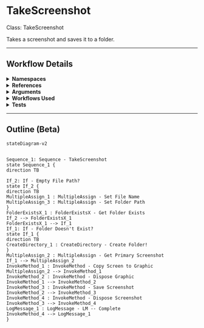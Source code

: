 # TakeScreenshot
Class: TakeScreenshot

Takes a screenshot and saves it to a folder.

<hr />

## Workflow Details
<details>
    <summary>
    <b>Namespaces</b>
    </summary>
    
- GlobalConstantsNamespace
- GlobalVariablesNamespace
- Microsoft.VisualBasic
- Microsoft.VisualBasic.Activities
- System
- System.Activities
- System.Activities.Expressions
- System.Activities.Statements
- System.Activities.Validation
- System.Activities.XamlIntegration
- System.Collections
- System.Collections.Generic
- System.Collections.ObjectModel
- System.Data
- System.Diagnostics
- System.IO
- System.Linq
- System.Net.Mail
- System.Reflection
- System.Text
- System.Windows.Markup
- System.Xml
- System.Xml.Linq
- UiPath.Core
- UiPath.Core.Activities
- UiPath.Platform.ObjectLibrary
- UiPath.Platform.ResourceHandling
- UiPath.Shared.Activities
- System.Drawing
- System.Drawing.Imaging
- System.Windows.Forms
- System.Runtime.Serialization


</details>
<details>
    <summary>
    <b>References</b>
    </summary>

- Microsoft.CSharp
- Microsoft.VisualBasic
- NPOI
- System
- System.Activities
- System.ComponentModel
- System.ComponentModel.TypeConverter
- System.Configuration.ConfigurationManager
- System.Console
- System.Core
- System.Data
- System.Data.Common
- System.Drawing.Common
- System.Drawing.Primitives
- System.IO.FileSystem.AccessControl
- System.IO.FileSystem.DriveInfo
- System.IO.FileSystem.Watcher
- System.IO.Packaging
- System.Linq
- System.Memory
- System.Memory.Data
- System.ObjectModel
- System.Private.CoreLib
- System.Private.DataContractSerialization
- System.Private.ServiceModel
- System.Private.Uri
- System.Reflection.DispatchProxy
- System.Reflection.Metadata
- System.Reflection.TypeExtensions
- System.Runtime.Serialization
- System.Runtime.Serialization.Formatters
- System.Runtime.Serialization.Primitives
- System.Security.Permissions
- System.ServiceModel
- System.ServiceModel.Activities
- System.Windows.Forms
- System.Windows.Forms.Primitives
- System.Xaml
- System.Xml
- System.Xml.Linq
- UiPath.Excel.Activities
- UiPath.Mail.Activities
- UiPath.Platform
- UiPath.Studio.Constants
- UiPath.System.Activities
- UiPath.System.Activities.Design
- UiPath.System.Activities.ViewModels
- UiPath.Testing.Activities
- UiPath.Workflow


</details>
<details>
    <summary>
    <b>Arguments</b>
    </summary>

| Name | Direction | Type | Description |
|  --- | --- | --- | ---  |
| in_FolderPath | InArgument | x:String | The path to the folder to save screenshots to. |
| io_FilePath | InOutArgument | x:String | If specified, overrides the folder path and uses this path for the file name. Otherwise, it just outputs the full path to the screenshot. |

    
</details>
<details>
    <summary>
    <b>Workflows Used</b>
    </summary>



    
</details>
<details>
    <summary>
    <b>Tests</b>
    </summary>

- C:\Users\eyash\Documents\UiPath\LazyFramework\Tests\Utility\TakeScreenshot\TakeScreenshotNoPath.xaml
- C:\Users\eyash\Documents\UiPath\LazyFramework\Tests\Utility\TakeScreenshot\TakeScreenshotPath.xaml

    
</details>

<hr />

## Outline (Beta)

```mermaid
stateDiagram-v2


Sequence_1: Sequence - TakeScreenshot
state Sequence_1 {
direction TB

If_2: If - Empty File Path?
state If_2 {
direction TB
MultipleAssign_1 : MultipleAssign - Set File Name
MultipleAssign_3 : MultipleAssign - Set Folder Path
}
FolderExistsX_1 : FolderExistsX - Get Folder Exists
If_2 --> FolderExistsX_1
FolderExistsX_1 --> If_1
If_1: If - Folder Doesn't Exist?
state If_1 {
direction TB
CreateDirectory_1 : CreateDirectory - Create Folder!
}
MultipleAssign_2 : MultipleAssign - Get Primary Screenshot
If_1 --> MultipleAssign_2
InvokeMethod_1 : InvokeMethod - Copy Screen to Graphic
MultipleAssign_2 --> InvokeMethod_1
InvokeMethod_2 : InvokeMethod - Dispose Graphic
InvokeMethod_1 --> InvokeMethod_2
InvokeMethod_3 : InvokeMethod - Save Screenshot
InvokeMethod_2 --> InvokeMethod_3
InvokeMethod_4 : InvokeMethod - Dispose Screenshot
InvokeMethod_3 --> InvokeMethod_4
LogMessage_1 : LogMessage - LM -- Complete
InvokeMethod_4 --> LogMessage_1
}
```
